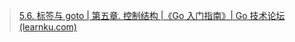 > [5.6. 标签与 goto | 第五章. 控制结构 |《Go 入门指南》| Go 技术论坛 (learnku.com)](https://learnku.com/docs/the-way-to-go/label-and-goto/3597)